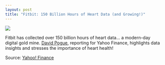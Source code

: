```yaml
---
layout: post
title: "Fitbit: 150 Billion Hours of Heart Data (and Growing!)"
---
```


![](https://1000logos.net/wp-content/uploads/2017/07/Color-Fitbit-Logo-768x222.jpg)

Fitbit has collected over 150 billion hours of heart data... a modern-day digital gold mine. [David Pogue](https://www.linkedin.com/in/pogue/), reporting for Yahoo Finance, highlights data insights and stresses the importance of heart health!

Source: [Yahoo! Finance](https://finance.yahoo.com/news/exclusive-fitbits-150-billion-hours-heart-data-reveals-secrets-human-health-133124215.html)
